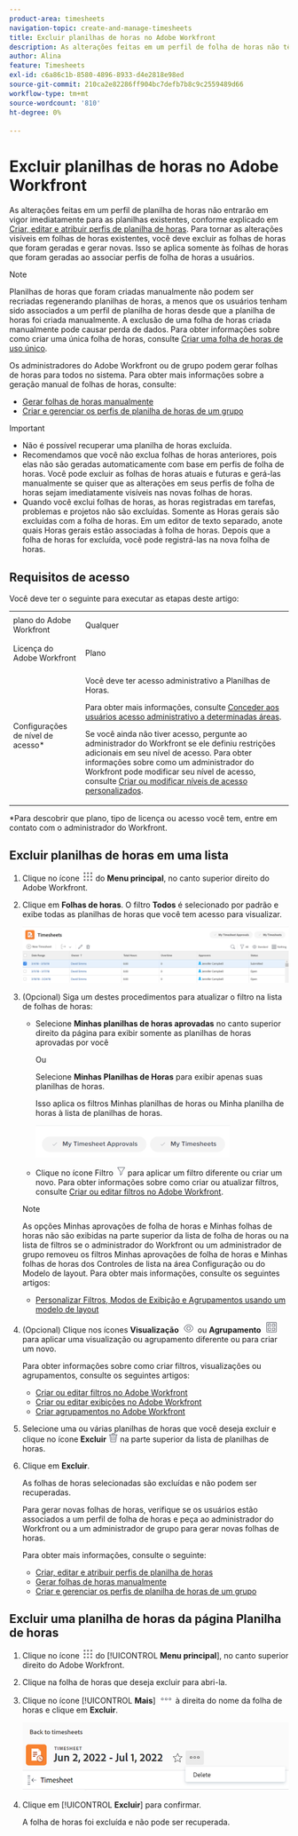```yaml
---
product-area: timesheets
navigation-topic: create-and-manage-timesheets
title: Excluir planilhas de horas no Adobe Workfront
description: As alterações feitas em um perfil de folha de horas não têm efeito imediatamente para as folhas de horas existentes, como explicado em Criar, editar e atribuir perfis de folha de horas. Para tornar as alterações visíveis em folhas de horas existentes, você deve excluir as folhas de horas que foram geradas e gerar novas. Isso se aplica somente às folhas de horas que foram geradas ao associar perfis de folha de horas a usuários.
author: Alina
feature: Timesheets
exl-id: c6a86c1b-8580-4896-8933-d4e2818e98ed
source-git-commit: 210ca2e82286ff904bc7defb7b8c9c2559489d66
workflow-type: tm+mt
source-wordcount: '810'
ht-degree: 0%

---
```


# Excluir planilhas de horas no Adobe Workfront

As alterações feitas em um perfil de planilha de horas não entrarão em vigor imediatamente para as planilhas existentes, conforme explicado em [Criar, editar e atribuir perfis de planilha de horas](../../timesheets/create-and-manage-timesheets/create-timesheet-profiles.md). Para tornar as alterações visíveis em folhas de horas existentes, você deve excluir as folhas de horas que foram geradas e gerar novas. Isso se aplica somente às folhas de horas que foram geradas ao associar perfis de folha de horas a usuários.

>[!NOTE]
>
>Planilhas de horas que foram criadas manualmente não podem ser recriadas regenerando planilhas de horas, a menos que os usuários tenham sido associados a um perfil de planilha de horas desde que a planilha de horas foi criada manualmente. A exclusão de uma folha de horas criada manualmente pode causar perda de dados. Para obter informações sobre como criar uma única folha de horas, consulte [Criar uma folha de horas de uso único](../../timesheets/create-and-manage-timesheets/create-tmshts.md).

Os administradores do Adobe Workfront ou de grupo podem gerar folhas de horas para todos no sistema. Para obter mais informações sobre a geração manual de folhas de horas, consulte:

* [Gerar folhas de horas manualmente](../../timesheets/create-and-manage-timesheets/manually-generate-timesheets.md)
* [Criar e gerenciar os perfis de planilha de horas de um grupo](../../administration-and-setup/manage-groups/work-with-group-objects/create-and-modify-a-groups-timesheet-profiles.md)

>[!IMPORTANT]
>
>* Não é possível recuperar uma planilha de horas excluída.
>* Recomendamos que você não exclua folhas de horas anteriores, pois elas não são geradas automaticamente com base em perfis de folha de horas. Você pode excluir as folhas de horas atuais e futuras e gerá-las manualmente se quiser que as alterações em seus perfis de folha de horas sejam imediatamente visíveis nas novas folhas de horas.
>* Quando você exclui folhas de horas, as horas registradas em tarefas, problemas e projetos não são excluídas. Somente as Horas gerais são excluídas com a folha de horas. Em um editor de texto separado, anote quais Horas gerais estão associadas à folha de horas. Depois que a folha de horas for excluída, você pode registrá-las na nova folha de horas.
>

## Requisitos de acesso

Você deve ter o seguinte para executar as etapas deste artigo:

<table style="table-layout:auto"> 
 <col> 
 <col> 
 <tbody> 
  <tr> 
   <td role="rowheader">plano do Adobe Workfront</td> 
   <td> <p>Qualquer</p> </td> 
  </tr> 
  <tr> 
   <td role="rowheader">Licença do Adobe Workfront</td> 
   <td> <p>Plano </p> </td> 
  </tr> 
  <tr> 
   <td role="rowheader">Configurações de nível de acesso*</td> 
   <td> <p>Você deve ter acesso administrativo a Planilhas de Horas. </p> <p>Para obter mais informações, consulte <a href="../../administration-and-setup/add-users/configure-and-grant-access/grant-users-admin-access-certain-areas.md" class="MCXref xref">Conceder aos usuários acesso administrativo a determinadas áreas</a>.</p> <p>Se você ainda não tiver acesso, pergunte ao administrador do Workfront se ele definiu restrições adicionais em seu nível de acesso. Para obter informações sobre como um administrador do Workfront pode modificar seu nível de acesso, consulte <a href="../../administration-and-setup/add-users/configure-and-grant-access/create-modify-access-levels.md" class="MCXref xref">Criar ou modificar níveis de acesso personalizados</a>.</p> </td> 
  </tr> 
 </tbody> 
</table>

*Para descobrir que plano, tipo de licença ou acesso você tem, entre em contato com o administrador do Workfront.

## Excluir planilhas de horas em uma lista

1. Clique no ícone ![](assets/main-menu-icon.png) do **Menu principal**, no canto superior direito do Adobe Workfront.

1. Clique em **Folhas de horas**. O filtro **Todos** é selecionado por padrão e exibe todas as planilhas de horas que você tem acesso para visualizar.

   ![](assets/timesheet-list-one-timesheet-selected-nwe-350x70.png)

1. (Opcional) Siga um destes procedimentos para atualizar o filtro na lista de folhas de horas:

   * Selecione **Minhas planilhas de horas aprovadas** no canto superior direito da página para exibir somente as planilhas de horas aprovadas por você

     Ou

     Selecione **Minhas Planilhas de Horas** para exibir apenas suas planilhas de horas.

     Isso aplica os filtros Minhas planilhas de horas ou Minha planilha de horas à lista de planilhas de horas.

     ![](assets/my-timesheet-approvals-my-timesheets-pills-on-timesheets-list-nwe-350x58.png)

   * Clique no ícone Filtro ![](assets/filter-nwepng.png) para aplicar um filtro diferente ou criar um novo. Para obter informações sobre como criar ou atualizar filtros, consulte [Criar ou editar filtros no Adobe Workfront](../../reports-and-dashboards/reports/reporting-elements/create-filters.md).

   >[!NOTE]
   >
   >As opções Minhas aprovações de folha de horas e Minhas folhas de horas não são exibidas na parte superior da lista de folha de horas ou na lista de filtros se o administrador do Workfront ou um administrador de grupo removeu os filtros Minhas aprovações de folha de horas e Minhas folhas de horas dos Controles de lista na área Configuração ou do Modelo de layout. Para obter mais informações, consulte os seguintes artigos:
   >
   >   
   >   
   >   * [Personalizar Filtros, Modos de Exibição e Agrupamentos usando um modelo de layout](../../administration-and-setup/customize-workfront/use-layout-templates/customize-fvg-list-controls-layout-template.md)
   >   
   >

1. (Opcional) Clique nos ícones **Visualização** ![](assets/view-icon.png) ou **Agrupamento** ![](assets/grouping.png) para aplicar uma visualização ou agrupamento diferente ou para criar um novo.

   Para obter informações sobre como criar filtros, visualizações ou agrupamentos, consulte os seguintes artigos:

   * [Criar ou editar filtros no Adobe Workfront](../../reports-and-dashboards/reports/reporting-elements/create-filters.md)
   * [Criar ou editar exibições no Adobe Workfront](../../reports-and-dashboards/reports/reporting-elements/create-edit-views.md)
   * [Criar agrupamentos no Adobe Workfront](../../reports-and-dashboards/reports/reporting-elements/create-groupings.md)

1. Selecione uma ou várias planilhas de horas que você deseja excluir e clique no ícone **Excluir** ![](assets/delete.png) na parte superior da lista de planilhas de horas.

1. Clique em **Excluir**.

   As folhas de horas selecionadas são excluídas e não podem ser recuperadas.

   Para gerar novas folhas de horas, verifique se os usuários estão associados a um perfil de folha de horas e peça ao administrador do Workfront ou a um administrador de grupo para gerar novas folhas de horas.

   Para obter mais informações, consulte o seguinte:

   * [Criar, editar e atribuir perfis de planilha de horas](../../timesheets/create-and-manage-timesheets/create-timesheet-profiles.md)
   * [Gerar folhas de horas manualmente](../../timesheets/create-and-manage-timesheets/manually-generate-timesheets.md)
   * [Criar e gerenciar os perfis de planilha de horas de um grupo](../../administration-and-setup/manage-groups/work-with-group-objects/create-and-modify-a-groups-timesheet-profiles.md)

## Excluir uma planilha de horas da página Planilha de horas

1. Clique no ícone ![](assets/main-menu-icon.png) do [!UICONTROL **Menu principal**], no canto superior direito do Adobe Workfront.
1. Clique na folha de horas que deseja excluir para abri-la.
1. Clique no ícone [!UICONTROL **Mais**] ![](assets/more-icon.png) à direita do nome da folha de horas e clique em **Excluir**.

   ![Excluir planilha de horas da página de planilha de horas](assets/delete-timesheet-from-timesheet-page.png)
1. Clique em [!UICONTROL **Excluir**] para confirmar.

   A folha de horas foi excluída e não pode ser recuperada.
